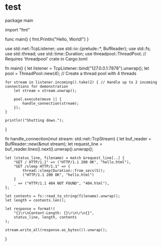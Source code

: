 # test

package main

import "fmt"

func main() {
    fmt.Println("Hello, World!")
}



use std::net::TcpListener;
use std::io::{prelude::*, BufReader};
use std::fs;
use std::thread;
use std::time::Duration;
use threadpool::ThreadPool; // Requires 'threadpool' crate in Cargo.toml

fn main() {
    let listener = TcpListener::bind("127.0.0.1:7878").unwrap();
    let pool = ThreadPool::new(4); // Create a thread pool with 4 threads

    for stream in listener.incoming().take(2) { // Handle up to 2 incoming connections for demonstration
        let stream = stream.unwrap();

        pool.execute(move || {
            handle_connection(stream);
        });
    }

    println!("Shutting down.");
}

fn handle_connection(mut stream: std::net::TcpStream) {
    let buf_reader = BufReader::new(&mut stream);
    let request_line = buf_reader.lines().next().unwrap().unwrap();

    let (status_line, filename) = match &request_line[..] {
        "GET / HTTP/1.1" => ("HTTP/1.1 200 OK", "hello.html"),
        "GET /sleep HTTP/1.1" => {
            thread::sleep(Duration::from_secs(5));
            ("HTTP/1.1 200 OK", "hello.html")
        }
        _ => ("HTTP/1.1 404 NOT FOUND", "404.html"),
    };

    let contents = fs::read_to_string(filename).unwrap();
    let length = contents.len();

    let response = format!(
        "{}\r\nContent-Length: {}\r\n\r\n{}",
        status_line, length, contents
    );

    stream.write_all(response.as_bytes()).unwrap();
}
